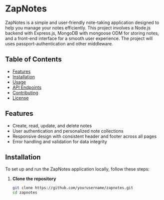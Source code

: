 # ZapNotes

ZapNotes is a simple and user-friendly note-taking application designed to help you manage your notes efficiently. This project involves a Node.js backend with Express.js, MongoDB with mongoose ODM for storing notes, and a front-end interface for a smooth user experience. The project will uses passport-authentication and other middleware.

## Table of Contents

- [Features](#features)
- [Installation](#installation)
- [Usage](#usage)
- [API Endpoints](#api-endpoints)
- [Contributing](#contributing)
- [License](#license)

## Features

- Create, read, update, and delete notes
- User authentication and personalized note collections
- Responsive design with consistent header and footer across all pages
- Error handling and validation for data integrity

## Installation

To set up and run the ZapNotes application locally, follow these steps:

1. **Clone the repository**

   ```bash
   git clone https://github.com/yourusername/zapnotes.git
   cd zapnotes
